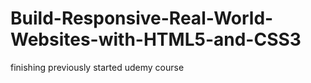 # Build-Responsive-Real-World-Websites-with-HTML5-and-CSS3
finishing previously started udemy course
